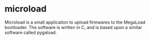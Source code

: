 microload
=========

Microload is a small application to upload firmwares to the MegaLoad bootloader. The software is written in C, and is based upon a similar software called pygaload.
